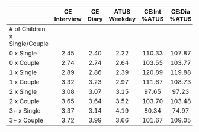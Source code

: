 
|                      | CE<br>Interview |  CE<br>Diary | ATUS<br>Weekday | CE:Int<br>%ATUS | CE:Dia<br>%ATUS |
| -------------------- | :----------: | :----------: | :----------: | :----------: | :----------: |
| # of Children x Single/Couple |              |              |              |              |              |
| 0 x Single           |         2.45 |         2.40 |         2.22 |       110.33 |       107.87 |
| 0 x Couple           |         2.74 |         2.74 |         2.64 |       103.55 |       103.77 |
| 1 x Single           |         2.89 |         2.86 |         2.39 |       120.89 |       119.88 |
| 1 x Couple           |         3.32 |         3.23 |         2.97 |       111.67 |       108.73 |
| 2 x Single           |         3.08 |         3.07 |         3.15 |        97.65 |        97.23 |
| 2 x Couple           |         3.65 |         3.64 |         3.52 |       103.70 |       103.48 |
| 3+ x Single          |         3.37 |         3.14 |         4.19 |        80.34 |        74.97 |
| 3+ x Couple          |         3.72 |         3.99 |         3.66 |       101.67 |       109.05 |

